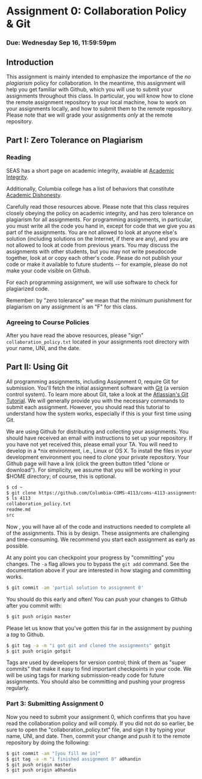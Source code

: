 # Assignment 0: Collaboration Policy & Git
### Due: Wednesday Sep 16, 11:59:59pm

## Introduction

This assignment is mainly intended to emphasize the importance of the _no plagiarism_ policy for collaboration. In the meantime, this assignment will help you get familiar with Github, which you will use to submit your assignments throughout this class. In particular, you will know how to clone the remote assignment repository to your local machine, how to work on your assignments locally, and how to submit them to the remote repository. Please note that we will grade your assignments *only* at the remote repository. 

## Part I: Zero Tolerance on Plagiarism
### Reading
 SEAS has a short page on academic integrity, avaiable at [Academic Integrity](http://gradengineering.columbia.edu/academic-integrity-0).

 Additionally, Columbia college has a list of behaviors that constitute [Academic Dishonesty](https://www.college.columbia.edu/academics/academicdishonesty).

 Carefully read those resources above. Please note that this class requires closely obeying the policy on academic integrity, and has zero tolerance on plagiarism for all assignments. For programming assignments, in particular, you must write all the code you hand in, except for code that we give you as part of the assignments. You are not allowed to look at anyone else's solution (including solutions on the Internet, if there are any), and you are not allowed to look at code from previous years. You may discuss the assignments with other students, but you may not write pseudocode together, look at or copy each other's code. Please do not publish your code or make it available to future students -- for example, please do not make your code visible on Github. 

 For each programming assignment, we will use software to check for plagiarized code.

 Remember: by "zero tolerance" we mean that the *minimum* punishment for plagiarism on any assignment is an "F" for this class.

### Agreeing to Course Policies

 After you have read the above resources, please "sign" `collaboration_policy.txt` located in your assignments root directory with your name, UNI, and the date.

## Part II: Using Git

 All programming assignments, including Assignment 0, require Git for submission. You'll fetch the initial assignment software with [Git](http://git.or.cz/) (a version control system). To learn more about Git, take a look at the [Atlassian's Git Tutorial](https://www.atlassian.com/git/tutorials/what-is-version-control).  We will generally provide you with the necessary commands to submit each assignment.  However, you should read this tutorial to understand how the system works, especially if this is your first time using Git.

 We are using Github for distributing and collecting your assignments. You should have received an email with instructions to set up your repository. If you have not yet received this, please email your TA. You will need to develop in a \*nix environment, i.e., Linux or OS X. To install the files in your development environment you need to _clone_ your private repository. Your Github page will have a link (click the green button titled "clone or download").  For simplicity, we assume that you will be working in your $HOME directory; of course, this is optional.

```bash
$ cd ~
$ git clone https://github.com/Columbia-COMS-4113/coms-4113-assignments-yourusername.git 4113
$ ls 4113
collaboration_policy.txt
readme.md
src
```

Now , you will have all of the code and instructions needed to complete all of the assignments.  This is by design.  These assignments are challenging and time-consuming.  We recommend you start each assignment as early as possible.

At any point you can checkpoint your progress by "committing" you changes.  The `-a` flag allows you to bypass the `git add` command.  See the documentation above if your are interested in how staging and committing works.

```bash
$ git commit -am 'partial solution to assignment 0'
```

You should do this early and often!  You can _push_ your changes to Github after you commit with:

```bash
$ git push origin master
```

Please let us know that you've gotten this far in the assignment by pushing a _tag_ to Github. 

```bash
$ git tag -a -m "i got git and cloned the assignments" gotgit
$ git push origin gotgit
```

Tags are used by developers for version control; think of them as "super commits" that make it easy to find important checkpoints in your code.  We will be using tags for marking submission-ready code for future assignments. You should also be committing and pushing your progress regularly.

### Part 3: Submitting Assignment 0

 Now you need to submit your assignment 0, which confirms that you have read the collaboration policy and will comply. If you did not do so earlier, be sure to open the "collaboration\_policy.txt" file, and sign it by typing your name, UNI, and date. Then, commit your change and push it to the remote repository by doing the following:

```bash
$ git commit -am "[you fill me in]"
$ git tag -a -m "i finished assignment 0" a0handin
$ git push origin master
$ git push origin a0handin
```
